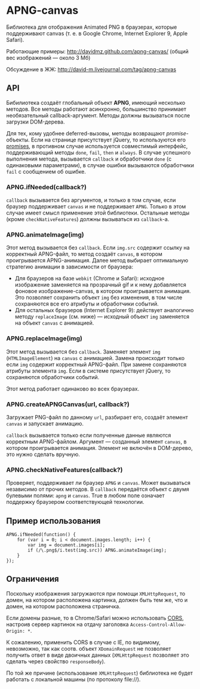 APNG-canvas
==============

Библиотека для отображения Animated PNG в браузерах, которые поддерживают canvas (т. е. в Google Chrome, Internet Explorer 9, Apple Safari).

Работающие примеры: http://davidmz.github.com/apng-canvas/ (общий вес изображений — около 3 Мб)

Обсуждение в ЖЖ: http://david-m.livejournal.com/tag/apng-canvas

API
-----------

Бибилиотека создаёт глобальный объект **APNG**, имеющий несколько методов. Все методы работают асинхронно, большинство принимаeт необязательный callback-аргумент. Методы должны вызываться после загрузки DOM-дерева.

Для тех, кому удобнее deferred-вызовы, методы возвращают *promise*-объекты. Если на странице присутствует jQuery, то используются его [promises](http://api.jquery.com/category/deferred-object/), в противном случае используется совместимый интерфейс, поддерживающий методы `done`, `fail`, `then` и `always`. В случае успешного выполнения метода, вызывается `callback` и обработчики `done` (с одинаковыми параметрами), в случае ошибки вызываются обработчики `fail` с сообщением об ошибке.

### APNG.ifNeeded(callback?)

`callback` вызывается без аргументов, и только в том случае, если браузер поддерживает `canvas`
и не поддерживает `APNG`. Только в этом случае имеет смысл применение этой библиотеки.
Остальные методы (кроме `checkNativeFeatures`) должны вызываться из `callback`-а.

### APNG.animateImage(img)

Этот метод вызывается без `callback`. Если `img.src` содержит ссылку на корректный APNG-файл, то метод создаёт `canvas`, в котором проигрывается APNG-анимация.
Далее метод выбирает оптимальную стратегию анимации в зависимости от браузера:

*   Для браузеров на базе `webkit` (Chrome и Safari):
    исходное изображение заменяется на прозрачный gif и к нему добавляется фоновое изображение-canvas,
    в котором проигрывается анимация. Это позволяет сохранить объект `img` без изменения,
    в том числе сохраняются все его атрибуты и обработчики событий.
*   Для остальных браузеров (Internet Explorer 9):
    действует аналогично методу `replaceImage` (см. ниже) — исходный объект `img` заменяется на объект `canvas` с анимацией.

### APNG.replaceImage(img)

Этот метод вызывается без `callback`. Заменяет элемент `img` (`HTMLImageElement`) на `canvas` с анимацией. Замена происходит только если `img` содержит корректный APNG-файл.
При замене сохраняются атрибуты элемента `img`. Если в системе присутствует jQuery, то сохраняются обработчики событий.

Этот метод работает одинаково во всех браузерах.

### APNG.createAPNGCanvas(url, callback?)

Загружает PNG-файл по данному `url`, разбирает его, создаёт элемент `canvas` и запускает анимацию.

`callback` вызывается только если полученные данные являются корректным APNG-файлом. Аргумент — созданный элемент `canvas`, в котором проигрывается анимация. Элемент не включён в DOM-дерево, это нужно сделать вручную.

### APNG.checkNativeFeatures(callback?)

Проверяет, поддерживает ли браузер `APNG` и `canvas`. Может вызываться независимо от прочих методов. В `callback` передаётся объект с двумя булевыми полями: `apng` и `canvas`. True в любом поле означает поддержку браузером соответствующей технологии.


Пример использования
--------------------

    APNG.ifNeeded(function() {
        for (var i = 0; i < document.images.length; i++) {
            var img = document.images[i];
            if (/\.png$/i.test(img.src)) APNG.animateImage(img);
        }
    });


Ограничения
-----------

Поскольку изображения загружаются при помощи `XMLHttpRequest`, то домен, на котором расположена картинка, должен быть тем же, что и домен, на котором расположена страничка.

Если домены разные, то в Chrome/Safari можно использовать [CORS](http://www.w3.org/TR/cors/ "Cross-Origin Resource Sharing"), настроив сервер картинок на отдачу заголовка `Access-Control-Allow-Origin: *`.

К сожалению, применить CORS в случае с IE, по видимому, невозможно, так как соотв. объект `XDomainRequest` не позволяет получить ответ в виде двоичных данных (`XMLHttpRequest` позволяет это сделать через свойство `responseBody`).

По той же причине (использование `XMLHttpRequest`) библиотека не будет работать с локальной машины (по протоколу file://).